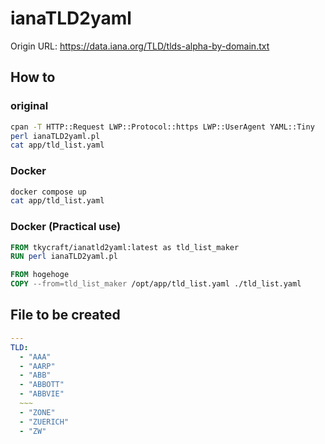 # ianaTLD2yaml
Origin URL: https://data.iana.org/TLD/tlds-alpha-by-domain.txt

## How to
### original
```bash
cpan -T HTTP::Request LWP::Protocol::https LWP::UserAgent YAML::Tiny
perl ianaTLD2yaml.pl
cat app/tld_list.yaml
```

### Docker
```bash
docker compose up
cat app/tld_list.yaml
```

### Docker (Practical use)
```Dockerfile
FROM tkycraft/ianatld2yaml:latest as tld_list_maker
RUN perl ianaTLD2yaml.pl

FROM hogehoge
COPY --from=tld_list_maker /opt/app/tld_list.yaml ./tld_list.yaml
```

## File to be created
```yaml
---
TLD:
  - "AAA"
  - "AARP"
  - "ABB"
  - "ABBOTT"
  - "ABBVIE"
  ~~~
  - "ZONE"
  - "ZUERICH"
  - "ZW"
```
